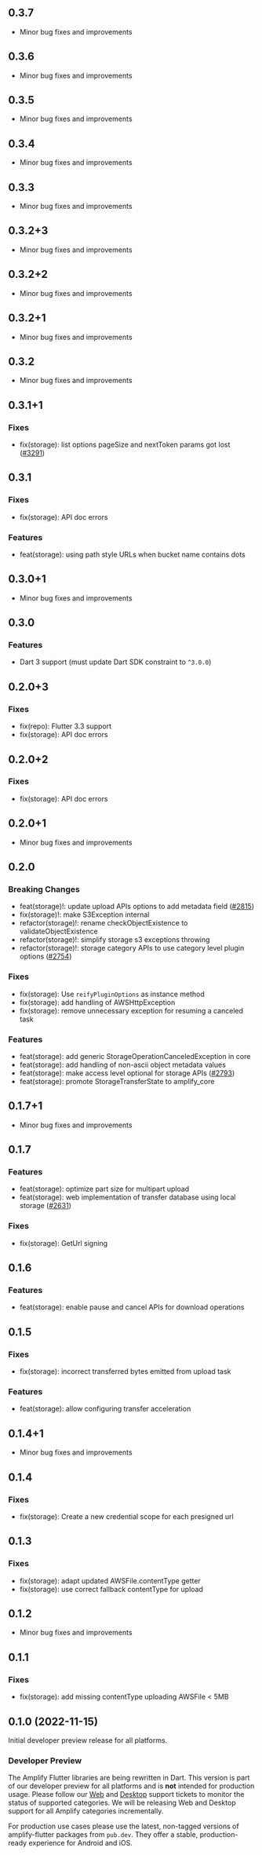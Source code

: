 ## 0.3.7

- Minor bug fixes and improvements

## 0.3.6

- Minor bug fixes and improvements

## 0.3.5

- Minor bug fixes and improvements

## 0.3.4

- Minor bug fixes and improvements

## 0.3.3

- Minor bug fixes and improvements

## 0.3.2+3

- Minor bug fixes and improvements

## 0.3.2+2

- Minor bug fixes and improvements

## 0.3.2+1

- Minor bug fixes and improvements

## 0.3.2

- Minor bug fixes and improvements

## 0.3.1+1

### Fixes
- fix(storage): list options pageSize and nextToken params got lost ([#3291](https://github.com/aws-amplify/amplify-flutter/pull/3291))

## 0.3.1

### Fixes
- fix(storage): API doc errors

### Features
- feat(storage): using path style URLs when bucket name contains dots

## 0.3.0+1

- Minor bug fixes and improvements

## 0.3.0

### Features
- Dart 3 support (must update Dart SDK constraint to `^3.0.0`)

## 0.2.0+3

### Fixes
- fix(repo): Flutter 3.3 support
- fix(storage): API doc errors

## 0.2.0+2

### Fixes
- fix(storage): API doc errors

## 0.2.0+1

- Minor bug fixes and improvements

## 0.2.0

### Breaking Changes
- feat(storage)!: update upload APIs options to add metadata field ([#2815](https://github.com/aws-amplify/amplify-flutter/pull/2815))
- fix(storage)!: make S3Exception internal
- refactor(storage)!: rename checkObjectExistence to validateObjectExistence
- refactor(storage)!: simplify storage s3 exceptions throwing
- refactor(storage)!: storage category APIs to use category level plugin options ([#2754](https://github.com/aws-amplify/amplify-flutter/pull/2754))

### Fixes
- fix(storage): Use `reifyPluginOptions` as instance method
- fix(storage): add handling of AWSHttpException
- fix(storage): remove unnecessary exception for resuming a canceled task

### Features
- feat(storage): add generic StorageOperationCanceledException in core
- feat(storage): add handling of non-ascii object metadata values
- feat(storage): make access level optional for storage APIs ([#2793](https://github.com/aws-amplify/amplify-flutter/pull/2793))
- feat(storage): promote StorageTransferState to amplify_core

## 0.1.7+1

- Minor bug fixes and improvements

## 0.1.7

### Features
- feat(storage): optimize part size for multipart upload
- feat(storage): web implementation of transfer database using local storage ([#2631](https://github.com/aws-amplify/amplify-flutter/pull/2631))

### Fixes
- fix(storage): GetUrl signing

## 0.1.6

### Features
- feat(storage): enable pause and cancel APIs for download operations

## 0.1.5

### Fixes
- fix(storage): incorrect transferred bytes emitted from upload task

### Features
- feat(storage): allow configuring transfer acceleration

## 0.1.4+1

- Minor bug fixes and improvements

## 0.1.4

### Fixes
- fix(storage): Create a new credential scope for each presigned url

## 0.1.3

### Fixes
- fix(storage): adapt updated AWSFile.contentType getter
- fix(storage): use correct fallback contentType for upload

## 0.1.2

- Minor bug fixes and improvements

## 0.1.1

### Fixes
- fix(storage): add missing contentType uploading AWSFile < 5MB

## 0.1.0 (2022-11-15)

Initial developer preview release for all platforms.

### Developer Preview

The Amplify Flutter libraries are being rewritten in Dart. This version is part of our developer preview for all platforms and is **not** intended for production usage. Please follow our [Web](https://github.com/aws-amplify/amplify-flutter/issues/234) and [Desktop](https://github.com/aws-amplify/amplify-flutter/issues/133) support tickets to monitor the status of supported categories. We will be releasing Web and Desktop support for all Amplify categories incrementally.

For production use cases please use the latest, non-tagged versions of amplify-flutter packages from `pub.dev`. They offer a stable, production-ready experience for Android and iOS.
